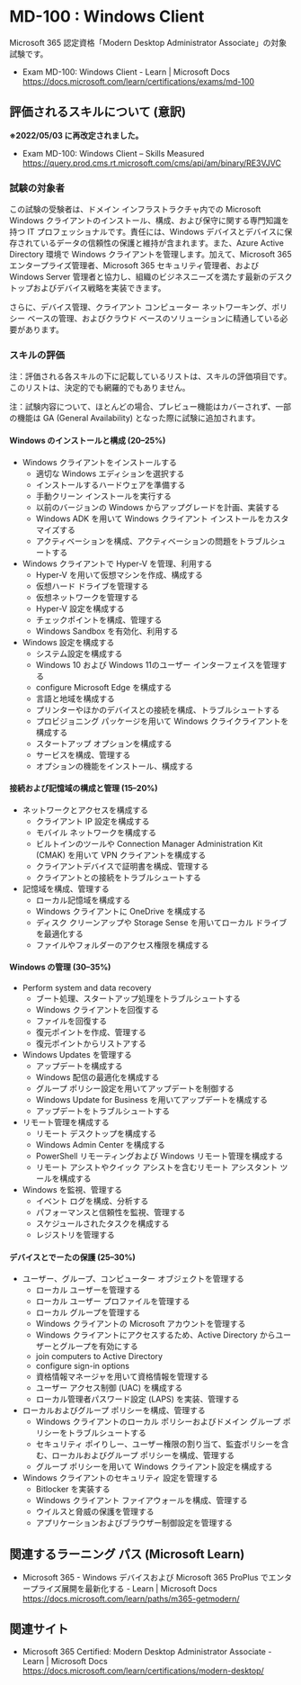 # MD-100 : Windows Client 
Microsoft 365 認定資格「Modern Desktop Administrator Associate」の対象試験です。
- Exam MD-100: Windows Client - Learn | Microsoft Docs  
https://docs.microsoft.com/learn/certifications/exams/md-100

## 評価されるスキルについて (意訳)
**※2022/05/03 に再改定されました。**
- Exam MD-100: Windows Client – Skills Measured  
https://query.prod.cms.rt.microsoft.com/cms/api/am/binary/RE3VJVC

### 試験の対象者
この試験の受験者は、ドメイン インフラストラクチャ内での Microsoft Windows クライアントのインストール、構成、および保守に関する専門知識を持つ IT プロフェッショナルです。責任には、Windows デバイスとデバイスに保存されているデータの信頼性の保護と維持が含まれます。また、Azure Active Directory 環境で Windows クライアントを管理します。加えて、Microsoft 365 エンタープライズ管理者、Microsoft 365 セキュリティ管理者、および Windows Server 管理者と協力し、組織のビジネスニーズを満たす最新のデスクトップおよびデバイス戦略を実装できます。

さらに、デバイス管理、クライアント コンピューター ネットワーキング、ポリシー ベースの管理、およびクラウド ベースのソリューションに精通している必要があります。

### スキルの評価
注：評価される各スキルの下に記載しているリストは、スキルの評価項目です。このリストは、決定的でも網羅的でもありません。

注：試験内容について、ほとんどの場合、プレビュー機能はカバーされず、一部の機能は GA (General Availability) となった際に試験に追加されます。

#### Windows のインストールと構成 (20–25%)
- Windows クライアントをインストールする
  - 適切な Windows エディションを選択する
  - インストールするハードウェアを準備する
  - 手動クリーン インストールを実行する
  - 以前のバージョンの Windows からアップグレードを計画、実装する
  - Windows ADK を用いて Windows クライアント インストールをカスタマイズする
  - アクティベーションを構成、アクティベーションの問題をトラブルシュートする
- Windows クライアントで Hyper-V を管理、利用する
  - Hyper-V を用いて仮想マシンを作成、構成する
  - 仮想ハード ドライブを管理する
  - 仮想ネットワークを管理する
  - Hyper-V 設定を構成する
  - チェックポイントを構成、管理する
  - Windows Sandbox を有効化、利用する
- Windows 設定を構成する
  - システム設定を構成する
  - Windows 10 および Windows 11のユーザー インターフェイスを管理する
  - configure Microsoft Edge を構成する
  - 言語と地域を構成する
  - プリンターやほかのデバイスとの接続を構成、トラブルシュートする
  - プロビジョニング パッケージを用いて Windows クライクライアントを構成する
  - スタートアップ オプションを構成する
  - サービスを構成、管理する
  - オプションの機能をインストール、構成する
#### 接続および記憶域の構成と管理 (15–20%)
- ネットワークとアクセスを構成する
  - クライアント IP 設定を構成する
  - モバイル ネットワークを構成する
  - ビルトインのツールや Connection Manager Administration Kit (CMAK) を用いて VPN クライアントを構成する
  - クライアントデバイスで証明書を構成、管理する
  - クライアントとの接続をトラブルシュートする
- 記憶域を構成、管理する
  - ローカル記憶域を構成する
  - Windows クライアントに OneDrive を構成する
  - ディスク クリーンアップや Storage Sense を用いてローカル ドライブを最適化する
  - ファイルやフォルダーのアクセス権限を構成する
#### Windows の管理 (30–35%)
- Perform system and data recovery
  - ブート処理、スタートアップ処理をトラブルシュートする
  - Windows クライアントを回復する
  - ファイルを回復する
  - 復元ポイントを作成、管理する
  - 復元ポイントからリストアする
- Windows Updates を管理する
  - アップデートを構成する
  - Windows 配信の最適化を構成する
  - グループ ポリシー設定を用いてアップデートを制御する
  - Windows Update for Business を用いてアップデートを構成する
  - アップデートをトラブルシュートする
- リモート管理を構成する
  - リモート デスクトップを構成する
  - Windows Admin Center を構成する
  - PowerShell リモーティングおよび Windows リモート管理を構成する
  - リモート アシストやクイック アシストを含むリモート アシスタント ツールを構成する
- Windows を監視、管理する
  - イベント ログを構成、分析する
  - パフォーマンスと信頼性を監視、管理する
  - スケジュールされたタスクを構成する
  - レジストリを管理する
#### デバイスとでーたの保護 (25–30%)
- ユーザー、グループ、コンピューター オブジェクトを管理する
  - ローカル ユーザーを管理する
  - ローカル ユーザー プロファイルを管理する
  - ローカル グループを管理する
  - Windows クライアントの Microsoft アカウントを管理する
  - Windows クライアントにアクセスするため、Active Directory からユーザーとグループを有効にする
  - join computers to Active Directory
  - configure sign-in options
  - 資格情報マネージャを用いて資格情報を管理する
  - ユーザー アクセス制御 (UAC) を構成する
  - ローカル管理者パスワード設定 (LAPS) を実装、管理する
- ローカルおよびグループ ポリシーを構成、管理する
  - Windows クライアントのローカル ポリシーおよびドメイン グループ ポリシーをトラブルシュートする
  - セキュリティ ポイりしー、ユーザー権限の割り当て、監査ポリシーを含む、ローカルおよびグループ ポリシーを構成、管理する
  - グループ ポリシーを用いて Windows クライアント設定を構成する
- Windows クライアントのセキュリティ 設定を管理する
  - Bitlocker を実装する
  - Windows クライアント ファイアウォールを構成、管理する
  - ウイルスと脅威の保護を管理する
  - アプリケーションおよびブラウザー制御設定を管理する

## 関連するラーニング パス (Microsoft Learn)
- Microsoft 365 - Windows デバイスおよび Microsoft 365 ProPlus でエンタープライズ展開を最新化する - Learn | Microsoft Docs  
https://docs.microsoft.com/learn/paths/m365-getmodern/

## 関連サイト
- Microsoft 365 Certified: Modern Desktop Administrator Associate - Learn | Microsoft Docs  
https://docs.microsoft.com/learn/certifications/modern-desktop/

